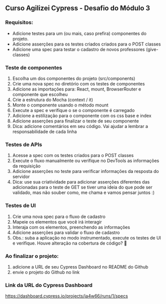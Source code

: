 ## Curso Agilizei Cypress - Desafio do Módulo 3

### Requisitos:

- Adicione testes para um (ou mais, caso prefira) componentes do projeto.
- Adicione asserções para os testes criados criados para o POST classes
- Adicione uma spec para testar o cadastro de novos professores (give-classes)

### Teste de componentes

1. Escolha um dos componentes do projeto (src/components)
2. Crie uma nova spec no diretório com os testes de componentes
3. Adicione as importações para: React, mount, BrowserRouter e componente que escolheu
4. Crie a estrutura do Mocha (context / it)
5. Monte o componente usando o método mount
6. Execute a spec e verifique o se o componente é carregado
7. Adicione a estilização para o componente com os css base e index
8. Adicione asserções para finalizar o teste de seu componente
9. Dica: adicione comentários em seu código. Vai ajudar a lembrar a responsabilidade de cada linha


### Testes de APIs

1. Acesse a spec com os testes criados para o POST classes
2. Execute o fluxo manualmente ou verifique no DevTools as informações da requisição
3. Adicione asserções no teste para verificar informações da resposta do servidor
4. Dica: use sua criatividade para adicionar asserções diferentes das adicionadas para o teste de GET se tiver uma ideia do que pode ser validado, mas não souber como, me chama e vamos pensar juntos :)

### Testes de UI

1. Crie uma nova spec para o fluxo de cadastro
2. Mapeie os elementos que você irá interagir
3. Interaja com os elementos, preenchendo as informações
4. Adicione asserções para validar o fluxo de cadastro
5. Obs.: suba a aplicação no modo instrumentado, execute os testes de UI e verifique. Houve alteração na cobertura de código? 🤔

### Ao finalizar o projeto:

1. adicione a URL de seu Cypress Dashboard no README do Github
2. envie o projeto do Github no link 

### Link da URL do Cypress Dashboard
https://dashboard.cypress.io/projects/ja4w66/runs/1/specs
